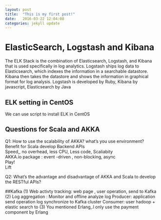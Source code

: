 ```yaml
---
layout: post
title:  "This is my first post!"
date:   2016-03-22 12:04:08
categories: jekyll update
---
```

# ElasticSearch, Logstash and Kibana
The ELK Stack is the combination of Elasticsearch, Logstash, and Kibana that is used specifically in log analytics. Logstash ships log data to Elasticsearch, which indexes the information in a searchable datastore. Kibana then takes the datastore and shows the information in graphical format for log analysis.
Logstash is developed by Ruby,  Kibana by javascript, Elasticsearch by Java

## ELK setting in CentOS
We can use script to install ELK in CentOS

## Questions for Scala and AKKA
Q1:  How to use the scalability of AKKA? what’s you use environment?  
Benefit for Scala  develop Backend APIs  
Speed,, no overhead, less CPU,  Less code, Scaliabity  
AKKA.io  package : event -driven , non-blocking, async  
Play!  
Lift  

Q2:  What’s the advantage and disadvantage of AKKA and Scala to develop the RESTful APIs?  

##Kafka
(1)  Web activty tracking:  web page , user operation, send to Kafka
(2)  Log aggregation :  Monitor and offline analyze log
   Producer:   application  send operation log  synchronize  to Kafka cluster
  Consumer:  user hadoop + elastic search  to
(3) You mentioned  Erlang,.l  only use the payment component by Erlang

